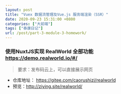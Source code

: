 ```yaml
---
layout: post
title: "Vuex 数据流管理及Vue.js 服务端渲染（SSR）"
date: 2020-09-23 15:31:00 +0800
categories: ["大前端"]
tags: ["泰康日记"]
url: /post/part-3-module-3-homework/
---
```


### 使用NuxtJS实现 RealWorld 全部功能 https://demo.realworld.io/#/

> 要求：发布码云上，可以直接展示网页

- 仓库地址： <https://gitee.com/caorushizi/realworld>
- 预览：<http://ziying.site/realworld/>
